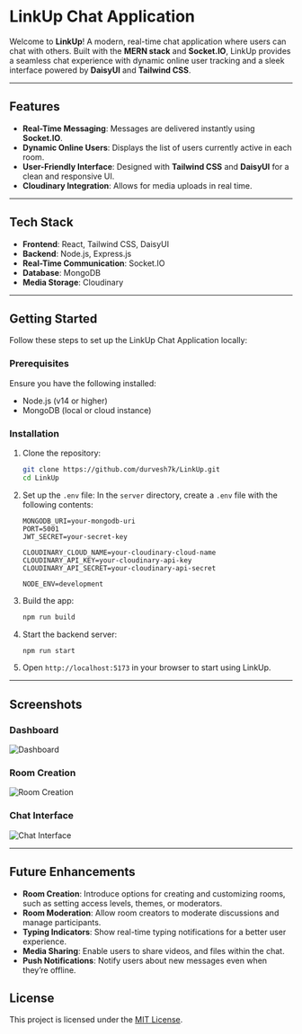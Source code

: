 
# LinkUp Chat Application

Welcome to **LinkUp**! A modern, real-time chat application where users can chat with others. Built with the **MERN stack** and **Socket.IO**, LinkUp provides a seamless chat experience with dynamic online user tracking and a sleek interface powered by **DaisyUI** and **Tailwind CSS**.

---

## Features

- **Real-Time Messaging**: Messages are delivered instantly using **Socket.IO**.
- **Dynamic Online Users**: Displays the list of users currently active in each room.
- **User-Friendly Interface**: Designed with **Tailwind CSS** and **DaisyUI** for a clean and responsive UI.
- **Cloudinary Integration**: Allows for media uploads in real time.

---

## Tech Stack

- **Frontend**: React, Tailwind CSS, DaisyUI
- **Backend**: Node.js, Express.js
- **Real-Time Communication**: Socket.IO
- **Database**: MongoDB
- **Media Storage**: Cloudinary

---

## Getting Started

Follow these steps to set up the LinkUp Chat Application locally:

### Prerequisites

Ensure you have the following installed:
- Node.js (v14 or higher)
- MongoDB (local or cloud instance)

### Installation

1. Clone the repository:
   ```bash
   git clone https://github.com/durvesh7k/LinkUp.git
   cd LinkUp
   ```

2. Set up the `.env` file:
In the `server` directory, create a `.env` file with the following contents:

     ```env
     MONGODB_URI=your-mongodb-uri
     PORT=5001
     JWT_SECRET=your-secret-key

     CLOUDINARY_CLOUD_NAME=your-cloudinary-cloud-name
     CLOUDINARY_API_KEY=your-cloudinary-api-key
     CLOUDINARY_API_SECRET=your-cloudinary-api-secret

     NODE_ENV=development
     ```

3. Build the app:
   ```bash
   npm run build
   ```

5. Start the backend server:
   ```bash
   npm run start
   ```

6. Open `http://localhost:5173` in your browser to start using LinkUp.

---

## Screenshots

### Dashboard
![Dashboard](assets/screenshots/dashboard.png)

### Room Creation
![Room Creation](assets/screenshots/room_creation.png)

### Chat Interface
![Chat Interface](assets/screenshots/chat_interface.png)

---

## Future Enhancements

- **Room Creation**: Introduce options for creating and customizing rooms, such as setting access levels, themes, or moderators.
- **Room Moderation**: Allow room creators to moderate discussions and manage participants.
- **Typing Indicators**: Show real-time typing notifications for a better user experience.
- **Media Sharing**: Enable users to share videos, and files within the chat.
- **Push Notifications**: Notify users about new messages even when they’re offline.

## License

This project is licensed under the [MIT License](LICENSE).